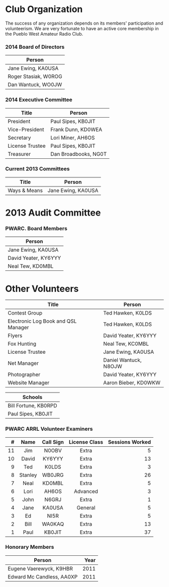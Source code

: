 Club Organization
================

The success of any organization depends on its members' participation and volunteerism. We are very fortunate to have an active core membership in the Pueblo West Amateur Radio Club.

### 2014 Board of Directors ###

|Person|
|-----|
|Jane Ewing, <span class="callsign">KA0USA</span>|
|Roger Stasiak, <span class="callsign">W0ROG</span>|
|Dan Wantuck, <span class="callsign">WO0JW</span>|

### 2014 Executive Committee ###

|Title|Person|
|-----|------|
|President|Paul Sipes, <span class="callsign">KB0JIT</span>|
|Vice-President|Frank Dunn, <span class="callsign">KD0WEA</span>|
|Secretary|Lori Miner, <span class="callsign">AH6OS</span>|
|License Trustee|Paul Sipes, <span class="callsign">KB0JIT</span>|
|Treasurer|Dan Broadbooks, <span class="callsign">NG0T</span>|

### Current 2013 Committees ###

|Title|Person|
|-----|------|
|Ways & Means|Jane Ewing, <span class="callsign">KA0USA</span>|

2013 Audit Committee
===============

### PWARC. Board Members ###

|Person|
|------|
|Jane Ewing, <span class="callsign">KA0USA</span>|
|David Yeater, <span class="callsign">KY6YYY</span>|
|Neal Tew, <span class="callsign">KD0MBL</span>|

Other Volunteers
===============

|Title|Person|
|-----|------|
|Contest Group|Ted Hawken, <span class="callsign">K0LDS</span>|
|Electronic Log Book and QSL Manager|Ted Hawken, <span class="callsign">K0LDS</span>|
|Flyers|David Yeater, <span class="callsign">KY6YYY</span>|
|Fox Hunting|Neal Tew, <span class="callsign">KC0MBL</span>|
|License Trustee|Jane Ewing, <span class="callsign">KA0USA</span>|
|Net Manager|Daniel Wantuck, <span class="callsign">N8OJW</span>|
|Photographer|David Yeater, <span class="callsign">KY6YYY</span>|
|Website Manager|Aaron Bieber, <span class="callsign">KD0WKW</span>|

|Schools|
|------|
|Bill Fortune, <span class="callsign">KB0RPD</span>|
|Paul Sipes, <span class="callsign">KB0JIT</span>|


### PWARC ARRL Volunteer Examiners ###

|#|Name|Call Sign|License Class|Sessions Worked
|-:|:-:|:-:|:-:|-:|
|11|Jim|<span class="callsign">N0OBV</span>|Extra|5|
|10|David|<span class="callsign">KY6YYY</span>|Extra|13|
|9|Ted|<span class="callsign">K0LDS</span>|Extra|3|
|8|Stanley|<span class="callsign">WB0JRG</span>|Extra|26|
|7|Neal|<span class="callsign">KD0MBL</span>|Extra|5|
|6|Lori|<span class="callsign">AH6OS</span>|Advanced|3|
|5|John|<span class="callsign">N6GRJ</span>|Extra|1|
|4|Jane|<span class="callsign">KA0USA</span>|General|5|
|3|Ed|<span class="callsign">NI5R</span>|Extra|5 |
|2|Bill|<span class="callsign">WA0KAQ</span>|Extra|13|
|1|Paul|<span class="callsign">KB0JIT</span>|Extra|37|

### Honorary Members ###

|Person|Year|
|------|--:|
|Eugene Vaerewyck, <span class="callsign">K9HBR</span>|2011|
|Edward Mc Candless, <span class="callsign">AA0XP</span>|2011|
